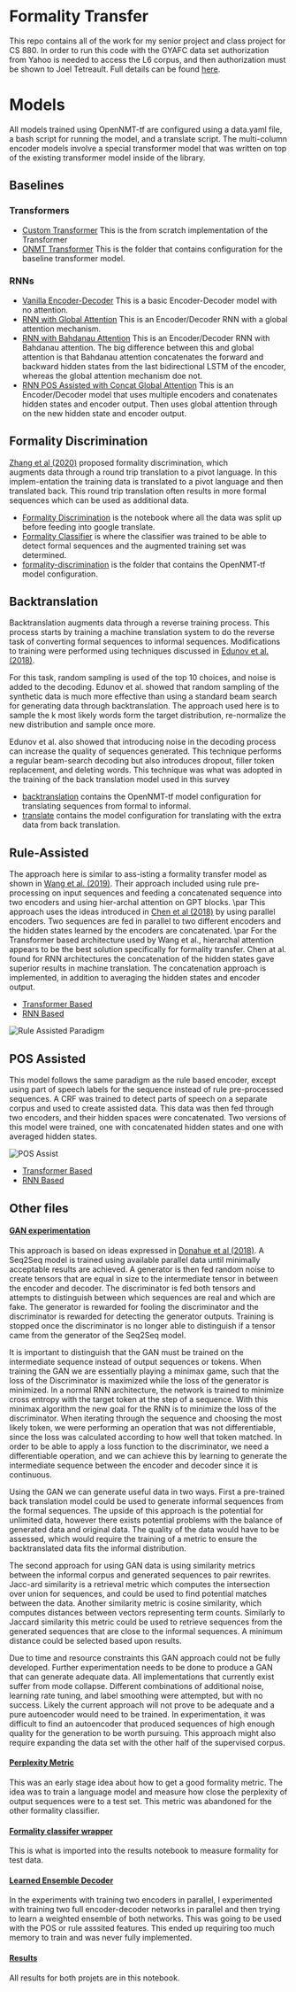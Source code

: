 # Formality Transfer
This repo contains all of the work for my senior project and class project for CS 880. In order to run this code with the GYAFC data set authorization from Yahoo is needed to access the L6 corpus, and then authorization must be shown to Joel Tetreault. Full details can be found [here](https://github.com/raosudha89/GYAFC-corpus).

# Models 
All models trained using OpenNMT-tf are configured using a data.yaml file, a bash script for running the model, and a translate script. The multi-column encoder models involve a special transformer model that was written on top of the existing transformer model inside of the library. 

## Baselines
### Transformers
- [Custom Transformer](https://github.com/sms1097/formality-transfer/blob/master/supervised/Baselines/Transformer%20Model.ipynb)
This is the from scratch implementation of the Transformer
- [ONMT Transformer](https://github.com/sms1097/formality-transfer/tree/master/supervised/Baselines/onmt-transformer)
This is the folder that contains configuration for the  baseline transformer model. 
### RNNs
- [Vanilla Encoder-Decoder](https://github.com/sms1097/formality-transfer/blob/master/supervised/Baselines/Vanilla%20Encoder%20Decoder.ipynb)
This is a basic Encoder-Decoder model with no attention.
- [RNN with Global Attention](https://github.com/sms1097/formality-transfer/blob/master/supervised/Baselines/Global%20Attention%20Model.ipynb)
This is an Encoder/Decoder RNN with a global attention mechanism. 
- [RNN with Bahdanau Attention](https://github.com/sms1097/formality-transfer/blob/master/supervised/Baselines/Bahdanau%20Attention%20Model.ipynb)
This is an Encoder/Decoder RNN with Bahdanau attention. The big difference between this and global attention is that Bahdanau attention concatenates the forward and backward hidden states from the last bidirectional LSTM of the encoder, whereas the global attention mechanism doe not.
- [RNN POS Assisted with Concat Global Attention](https://github.com/sms1097/formality-transfer/blob/master/supervised/Multi-Encoder%20RNN/CRF%20POS%20Concat.ipynb)
This is an Encoder/Decoder model that uses multiple encoders and conatenates hidden states and encoder output. Then uses global attention through on the new hidden state and encoder output.

## Formality Discrimination
[Zhang et al (2020)](https://arxiv.org/pdf/2005.07522.pdf) proposed formality discrimination, which  
augments data through a round trip translation to a pivot language. In this implem-entation 
the training data is translated 
to a pivot language and then translated back. This round trip translation often results in more 
formal sequences which can be used as additional data. 

- [Formality Discrimination](https://github.com/sms1097/formality-transfer/blob/master/semi-supervised/Formality%20Discrimination/Formality%20Discrimination.ipynb) is the notebook where all the data was split up before feeding into google translate. 
- [Formality Classifier](https://github.com/sms1097/formality-transfer/blob/master/semi-supervised/Formality%20Discrimination/Formality%20Classifier.ipynb) is where the classifier was trained to be able to detect formal sequences and the augmented training set was determined. 
- [formality-discrimination](https://github.com/sms1097/formality-transfer/tree/master/semi-supervised/Formality%20Discrimination/formality-discrimination) is the folder that contains the OpenNMT-tf model configuration.

## Backtranslation
Backtranslation augments data through a reverse training process. This process starts by 
training a machine translation system to do the reverse task of converting formal sequences 
to informal sequences. Modifications to training were performed using techniques discussed in 
[Edunov et al. (2018)](https://arxiv.org/pdf/1808.09381.pdf). 

For this task, random sampling is used of the 
top 10 choices, and noise is added to the decoding. Edunov et al. showed that random sampling 
of the synthetic data is much more effective than using a standard beam search for generating data through
backtranslation. The approach used here is to sample the k most likely 
words form the target distribution, re-normalize the new distribution and sample once more. 

Edunov et al. also showed that introducing noise in the decoding process can 
increase the quality of sequences generated. This technique performs a regular beam-search decoding but
also introduces dropout, filler token replacement, and deleting words. This technique 
was what was adopted in the training of the back translation model used in this survey

- [backtranslation](https://github.com/sms1097/formality-transfer/tree/master/semi-supervised/backtranslation/backtranslation) contains the OpenNMT-tf model configuration for translating sequences from formal to informal.
- [translate](https://github.com/sms1097/formality-transfer/tree/master/semi-supervised/backtranslation/translate) contains the model configuration for translating with the extra data from back translation.

## Rule-Assisted
The approach here is similar to ass-isting a formality transfer model
as shown in [Wang et al. (2019)](https://www.aclweb.org/anthology/D19-1365.pdf).
Their approach included using rule pre-processing on input sequences and feeding 
a concatenated sequence into two encoders and using hier-archal attention on GPT blocks. \par 
This approach uses the ideas introduced in [Chen et al (2018)](https://arxiv.org/pdf/1804.09849.pdf)
by using parallel encoders. Two sequences are fed in parallel to two different
encoders and the hidden states learned by the encoders are concatenated.  \par
For the Transformer
based architecture used by Wang et al.,  hierarchal attention appears to be the best solution
specifically for formality transfer. Chen at al. found for RNN architectures the concatenation 
of the hidden states gave superior results in machine translation. The concatenation approach
is implemented, in addition to averaging the hidden states and encoder output.  

- [Transformer Based](https://github.com/sms1097/formality-transfer/tree/master/supervised/Multi-Encoder%20Transformer/rule-assisted)
- [RNN Based](https://github.com/sms1097/formality-transfer/blob/master/supervised/Multi-Encoder%20RNN/Rule%20Concat.ipynb)

![Rule Assisted Paradigm](https://github.com/sms1097/formality-transfer/blob/master/paper/Diagrams/Rule%20Concat.png)

## POS Assisted
This model follows the same paradigm as the rule based encoder, except using part of 
speech labels for the sequence instead of rule pre-processed sequences. A CRF was trained 
to detect parts of speech on a separate corpus and used 
to create assisted data. This data was then fed through two encoders, and their hidden spaces
were concatenated. Two versions of this model were trained, one with concatenated hidden 
states and one with averaged hidden states. 

![POS Assist](https://github.com/sms1097/formality-transfer/blob/master/paper/Diagrams/CRF%20Encoder-Decoder.png)

- [Transformer Based](https://github.com/sms1097/formality-transfer/tree/master/supervised/Multi-Encoder%20Transformer/crf-pos/transformer-crf)
- [RNN Based](https://github.com/sms1097/formality-transfer/blob/master/supervised/Multi-Encoder%20RNN/CRF%20POS%20Avg.ipynb) 

## Other files
#### [GAN experimentation](https://github.com/sms1097/formality-transfer/tree/master/semi-supervised/GANs) 
This approach is based on ideas expressed in 
[Donahue et al (2018)](https://arxiv.org/pdf/1810.06640.pdf). A Seq2Seq model is trained 
using available parallel data until minimally acceptable results are achieved.
A generator is then fed random noise to create tensors that are equal in size to the 
intermediate tensor in between the encoder and decoder. The discriminator is fed both 
tensors and attempts to distinguish between which sequences are real and which are fake. 
The generator is rewarded for fooling the discriminator and the discriminator is rewarded
for detecting the generator outputs. Training is stopped once the discriminator is no 
longer able to distinguish if a tensor came from the generator of the Seq2Seq model.

It is important to distinguish that the GAN must be trained on the intermediate sequence
instead of output sequences or tokens. When training the GAN we are essentially playing a 
minimax game, such that the loss of the Discriminator is maximized while the loss of the
generator is minimized. In a normal RNN architecture, the network is trained to minimize 
cross entropy with the target token at the step of a sequence. With this minimax algorithm 
the new goal for the RNN is to minimize the loss of the discriminator. When iterating 
through the sequence and choosing the most likely token, we were performing an operation 
that was not differentiable, since the loss was calculated according to how well that token
matched. In order to be able to apply a loss function to the discriminator, we need a 
differentiable operation, and we can achieve this by learning to generate the intermediate
sequence between the encoder and decoder since it is continuous. 

Using the GAN we can generate useful data in two ways. First a pre-trained
back translation model could be used to generate informal sequences from the 
formal sequences. The upside of this approach is the potential for unlimited data, however
there exists potential problems with the balance of generated data and original data. 
The quality of the data would have to be assessed, which would require the training of a metric 
to ensure the backtranslated data fits the informal distribution. 

The second approach for using GAN data is using similarity metrics between
the informal corpus and generated sequences to pair rewrites. Jacc-ard similarity is
a retrieval metric which
computes the intersection over union for sequences, and could be used
to find potential matches between the data. Another similarity metric is cosine similarity, 
which computes distances between vectors representing
term counts. Similarly to Jaccard similarity this metric could be used to retrieve 
sequences from the generated sequences that are close to the informal sequences. A minimum
distance could be selected based upon results. 

Due to time and resource constraints this GAN approach could not be fully developed.
Further experimentation needs to be done to produce a GAN that can generate 
adequate data. All implementations that currently exist suffer from mode collapse. 
Different combinations of additional noise, learning rate tuning, and label smoothing 
were attempted, but with no success.
Likely the current approach will not prove to be adequate and a pure autoencoder
would need to be trained. In experimentation, it was difficult to find an autoencoder
that produced sequences of high enough quality for the generation to be worth 
pursuing. This approach might also require expanding the data set with the other half
of the supervised corpus. 

#### [Perplexity Metric](https://github.com/sms1097/formality-transfer/blob/master/metrics/Formality%20Benchmarking.ipynb)
This was an early stage idea about how to get a good formality metric. The idea was to train a language model and measure how close the perplexity of output sequences were to a test set. This metric was abandoned for the other formality classifier.

#### [Formality classifer wrapper](https://github.com/sms1097/formality-transfer/blob/master/metrics/formality_classifier.py)
This is what is imported into the results notebook to measure formality for test data.

#### [Learned Ensemble Decoder](https://github.com/sms1097/formality-transfer/blob/master/supervised/Multi-Encoder%20RNN/Rule%20Ensemble.ipynb)
In the experiments with training two encoders in parallel, I experimented with training two full encoder-decoder networks in parallel and then trying to learn a weighted ensemble of both networks. This was going to be used with the POS or rule asssited features. This ended up requiring too much memory to train and was never fully implemented.

#### [Results](https://github.com/sms1097/formality-transfer/blob/master/Results%20Analysis.ipynb)
All results for both projets are in this notebook.

